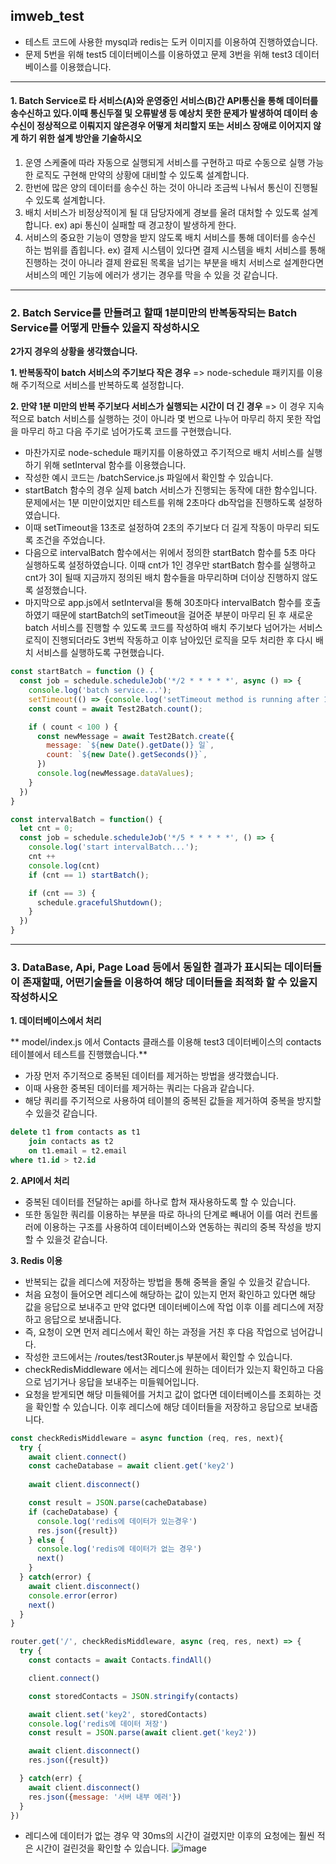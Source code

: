 ## imweb_test
- 테스트 코드에 사용한 mysql과 redis는 도커 이미지를 이용하여 진행하였습니다.
- 문제 5번을 위해 test5 데이터베이스를 이용하였고 문제 3번을 위해 test3 데이터베이스를 이용했습니다.

---
#### 1. Batch Service로 타 서비스(A)와 운영중인 서비스(B)간 API통신을 통해 데이터를 송수신하고 있다.이때 통신두절 및 오류발생 등 예상치 못한 문제가 발생하여 데이터 송수신이 정상적으로 이뤄지지 않은경우 어떻게 처리할지 또는 서비스 장애로 이어지지 않게 하기 위한 설계 방안을 기술하시오
1. 운영 스케줄에 따라 자동으로 실행되게 서비스를 구현하고 따로 수동으로 실행 가능한 로직도 구현해 만약의 상황에 대비할 수 있도록 설계합니다.
2. 한번에 많은 양의 데이터를 송수신 하는 것이 아니라 조금씩 나눠서 통신이 진행될 수 있도록 설계합니다.
3. 배치 서비스가 비정상적이게 될 대 담당자에게 경보를 울려 대처할 수 있도록 설계합니다. ex) api 통신이 실패할 때 경고창이 발생하게 한다.
4. 서비스의 중요한 기능이 영향을 받지 않도록 배치 서비스를 통해 데이터를 송수신 하는 범위를 좁힙니다. ex) 결제 시스템이 있다면 결제 시스템을 배치 서비스를 통해 진행하는 것이 아니라
결제 완료된 목록을 넘기는 부분을 배치 서비스로 설계한다면 서비스의 메인 기능에 에러가 생기는 경우를 막을 수 있을 것 같습니다.
---

### 2. Batch Service를 만들려고 할때 1분미만의 반복동작되는 Batch Service를 어떻게 만들수 있을지 작성하시오
**2가지 경우의 상황을 생각했습니다.**

**1. 반복동작이 batch 서비스의 주기보다 작은 경우**
=> node-schedule 패키지를 이용해 주기적으로 서비스를 반복하도록 설정합니다.

**2. 만약 1분 미만의 반복 주기보다 서비스가 실행되는 시간이 더 긴 경우**
=> 이 경우 지속적으로 batch 서비스를 실행하는 것이 아니라 몇 번으로 나누어 마무리 하지 못한 작업을 마무리 하고 다음 주기로 넘어가도록 코드를 구현했습니다.

- 마찬가지로 node-schedule 패키지를 이용하였고 주기적으로 배치 서비스를 실행하기 위해 setInterval 함수를 이용했습니다.
- 작성한 예시 코드는 /batchService.js 파일에서 확인할 수 있습니다.
- startBatch 함수의 경우 실제 batch 서비스가 진행되는 동작에 대한 함수입니다. 문제에서는 1분 미만이었지만 테스트를 위해 2초마다 db작업을 진행하도록 설정하였습니다.
- 이때 setTimeout을 13초로 설정하여 2초의 주기보다 더 길게 작동이 마무리 되도록 조건을 주었습니다.
- 다음으로 intervalBatch 함수에서는 위에서 정의한 startBatch 함수를 5초 마다 실행하도록 설정하였습니다. 이때 cnt가 1인 경우만 startBatch 함수를 실행하고 cnt가 3이 될때
지금까지 정의된 배치 함수들을 마무리하며 더이상 진행하지 않도록 설정했습니다.
- 마지막으로 app.js에서 setInterval을 통해 30초마다 intervalBatch 함수를 호출하였기 때문에 startBatch의 setTimeout을 걸어준 부분이 마무리 된 후 새로운 batch 서비스를
진행할 수 있도록 코드를 작성하여 배치 주기보다 넘어가는 서비스 로직이 진행되더라도 3번씩 작동하고 이후 남아있던 로직을 모두 처리한 후 다시 배치 서비스를 실행하도록 구현했습니다.

```js
const startBatch = function () {
  const job = schedule.scheduleJob('*/2 * * * * *', async () => {
    console.log('batch service...');
    setTimeout(() => {console.log('setTimeout method is running after 13 seconds...')}, 13000);
    const count = await Test2Batch.count();

    if ( count < 100 ) {
      const newMessage = await Test2Batch.create({
        message: `${new Date().getDate()} 일`,
        count: `${new Date().getSeconds()}`,
      })
      console.log(newMessage.dataValues);
    } 
  })
}

const intervalBatch = function() {
  let cnt = 0;
  const job = schedule.scheduleJob('*/5 * * * * *', () => {
    console.log('start intervalBatch...');
    cnt ++
    console.log(cnt)
    if (cnt == 1) startBatch();

    if (cnt == 3) {
      schedule.gracefulShutdown();
    }
  })
}
```
---

### 3. DataBase, Api, Page Load 등에서 동일한 결과가 표시되는 데이터들이 존재할때, 어떤기술들을 이용하여 해당 데이터들을 최적화 할 수 있을지 작성하시오
**1. 데이터베이스에서 처리**

** model/index.js 에서 Contacts 클래스를 이용해 test3 데이터베이스의 contacts 테이블에서 테스트를 진행했습니다.**
- 가장 먼저 주기적으로 중복된 데이터를 제거하는 방법을 생각했습니다.
- 이때 사용한 중복된 데이터를 제거하는 쿼리는 다음과 같습니다.
- 해당 쿼리를 주기적으로 사용하여 테이블의 중복된 값들을 제거하여 중복을 방지할 수 있을것 같습니다.
```sql
delete t1 from contacts as t1
	join contacts as t2
	on t1.email = t2.email
where t1.id > t2.id
```

**2. API에서 처리**
- 중복된 데이터를 전달하는 api를 하나로 합쳐 재사용하도록 할 수 있습니다.
- 또한 동일한 쿼리를 이용하는 부분을 따로 하나의 단계로 빼내어 이를 여러 컨트롤러에 이용하는 구조를 사용하여 데이터베이스와 연동하는 쿼리의 중복 작성을 방지할 수 있을것 같습니다.

**3. Redis 이용**
- 반복되는 값을 레디스에 저장하는 방법을 통해 중복을 줄일 수 있을것 같습니다.
- 처음 요청이 들어오면 레디스에 해당하는 값이 있는지 먼저 확인하고 있다면 해당 값을 응답으로 보내주고 만약 없다면 데이터베이스에 작업 이후 이를 레디스에 저장하고 응답으로 보내줍니다.
- 즉, 요청이 오면 먼저 레디스에서 확인 하는 과정을 거친 후 다음 작업으로 넘어갑니다.
- 작성한 코드에서는 /routes/test3Router.js 부분에서 확인할 수 있습니다.
- checkRedisMiddleware 에서는 레디스에 원하는 데이터가 있는지 확인하고 다음으로 넘기거나 응답을 보내주는 미들웨어입니다.
- 요청을 받게되면 해당 미들웨어를 거치고 값이 없다면 데이터베이스를 조회하는 것을 확인할 수 있습니다. 이후 레디스에 해당 데이터들을 저장하고 응답으로 보내줍니다.

```js
const checkRedisMiddleware = async function (req, res, next){
  try {
    await client.connect()
    const cacheDatabase = await client.get('key2')
    
    await client.disconnect()

    const result = JSON.parse(cacheDatabase)
    if (cacheDatabase) {
      console.log('redis에 데이터가 있는경우')
      res.json({result})
    } else {
      console.log('redis에 데이터가 없는 경우')
      next()
    }
  } catch(error) {
    await client.disconnect()
    console.error(error)
    next()
  }
}

router.get('/', checkRedisMiddleware, async (req, res, next) => {
  try {
    const contacts = await Contacts.findAll()

    client.connect()

    const storedContacts = JSON.stringify(contacts)

    await client.set('key2', storedContacts)
    console.log('redis에 데이터 저장')
    const result = JSON.parse(await client.get('key2'))

    await client.disconnect()
    res.json({result})

  } catch(err) {
    await client.disconnect()
    res.json({message: '서버 내부 에러'})
  }
})
```

- 레디스에 데이터가 없는 경우 약 30ms의 시간이 걸렸지만 이후의 요청에는 훨씬 적은 시간이 걸린것을 확인할 수 있습니다.
![image](https://user-images.githubusercontent.com/91299082/164984317-c9a425a2-3722-456a-938e-0a2b8875d40b.png)




















